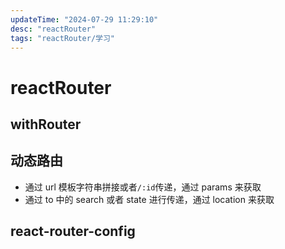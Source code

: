 ```yaml
---
updateTime: "2024-07-29 11:29:10"
desc: "reactRouter"
tags: "reactRouter/学习"
---
```


# reactRouter

## withRouter

## 动态路由

- 通过 url 模板字符串拼接或者`/:id`传递，通过 params 来获取
- 通过 to 中的 search 或者 state 进行传递，通过 location 来获取

## react-router-config
